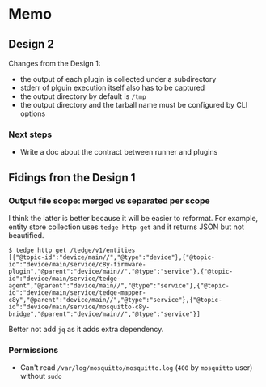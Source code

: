 # Memo

## Design 2
Changes from the Design 1:
* the output of each plugin is collected under a subdirectory
* stderr of plguin execution itself also has to be captured
* the output directory by default is `/tmp`
* the output directory and the tarball name must be configured by CLI options

### Next steps
* Write a doc about the contract between runner and plugins

## Fidings fron the Design 1
### Output file scope: merged vs separated per scope
I think the latter is better because it will be easier to reformat.
For example, entity store collection uses `tedge http get` and it returns JSON but not  beautified.
```
$ tedge http get /tedge/v1/entities
[{"@topic-id":"device/main//","@type":"device"},{"@topic-id":"device/main/service/c8y-firmware-plugin","@parent":"device/main//","@type":"service"},{"@topic-id":"device/main/service/tedge-agent","@parent":"device/main//","@type":"service"},{"@topic-id":"device/main/service/tedge-mapper-c8y","@parent":"device/main//","@type":"service"},{"@topic-id":"device/main/service/mosquitto-c8y-bridge","@parent":"device/main//","@type":"service"}]
```

Better not add `jq` as it adds extra dependency.

### Permissions
- Can't read `/var/log/mosquitto/mosquitto.log` (`400` by `mosquitto` user) without `sudo`
